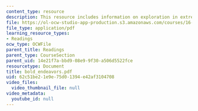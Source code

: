```yaml
---
content_type: resource
description: This resource includes information on exploration in extreme environments.
file: https://ol-ocw-studio-app-production.s3.amazonaws.com/courses/16-423j-aerospace-biomedical-and-life-support-engineering-spring-2006/62c51be21e9e75d01394e42af3104708_bold_endeavors.pdf
file_type: application/pdf
learning_resource_types:
- Readings
ocw_type: OCWFile
parent_title: Readings
parent_type: CourseSection
parent_uid: 14e21f7a-bbd9-08e9-9f30-a506d5522fce
resourcetype: Document
title: bold_endeavors.pdf
uid: 62c51be2-1e9e-75d0-1394-e42af3104708
video_files:
  video_thumbnail_file: null
video_metadata:
  youtube_id: null
---
```

